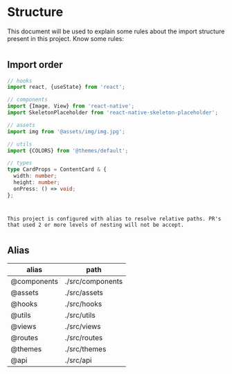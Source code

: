 # Structure

This document will be used to explain some rules about the import structure present in this project. Know some rules:

#

## Import order

```typescript
// hooks
import react, {useState} from 'react';

// components
import {Image, View} from 'react-native';
import SkeletonPlaceholder from 'react-native-skeleton-placeholder';

// assets
import img from '@assets/img/img.jpg';

// utils
import {COLORS} from '@themes/default';

// types
type CardProps = ContentCard & {
  width: number;
  height: number;
  onPress: () => void;
};
```

#

`This project is configured with alias to resolve relative paths. PR's that used 2 or more levels of nesting will not be accept.`

#

## Alias

| alias       | path             |
| ----------- | ---------------- |
| @components | ./src/components |
| @assets     | ./src/assets     |
| @hooks      | ./src/hooks      |
| @utils      | ./src/utils      |
| @views      | ./src/views      |
| @routes     | ./src/routes     |
| @themes     | ./src/themes     |
| @api        | ./src/api        |
